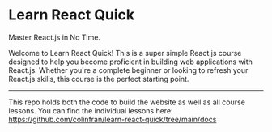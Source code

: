 # Learn React Quick

Master React.js in No Time.

Welcome to Learn React Quick! This is a super simple React.js course designed to help you become proficient in building web applications with React.js. Whether you're a complete beginner or looking to refresh your React.js skills, this course is the perfect starting point.

---

This repo holds both the code to build the website as well as all course lessons.
You can find the individual lessons here: https://github.com/colinfran/learn-react-quick/tree/main/docs